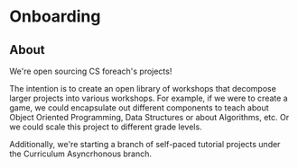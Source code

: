 # Onboarding

## About

We're open sourcing CS foreach's projects!

The intention is to create an open library of workshops that decompose larger projects into various workshops. For example, if we were to create a game, we could encapsulate out different components to teach about Object Oriented Programming, Data Structures or about Algorithms, etc. Or we could scale this project to different grade levels.

Additionally, we're starting a branch of self-paced tutorial projects under the Curriculum Asyncrhonous branch.
